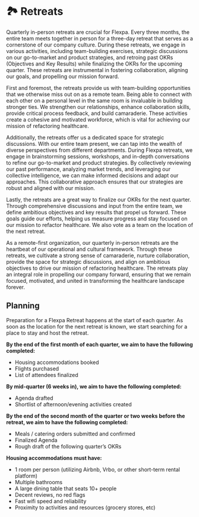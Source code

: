 # 🏞️ Retreats

Quarterly in-person retreats are crucial for Flexpa. Every three months, the entire team meets together in person for a three-day retreat that serves as a cornerstone of our company culture. During these retreats, we engage in various activities, including team-building exercises, strategic discussions on our go-to-market and product strategies, and retroing past OKRs (Objectives and Key Results) while finalizing the OKRs for the upcoming quarter. These retreats are instrumental in fostering collaboration, aligning our goals, and propelling our mission forward.


First and foremost, the retreats provide us with team-building opportunities that we otherwise miss out on as a remote team. Being able to connect with each other on a personal level in the same room is invaluable in building stronger ties. We strengthen our relationships, enhance collaboration skills, provide critical process feedback, and build camaraderie. These activities create a cohesive and motivated workforce, which is vital for achieving our mission of refactoring healthcare.

Additionally, the retreats offer us a dedicated space for strategic discussions. With our entire team present, we can tap into the wealth of diverse perspectives from different departments. During Flexpa retreats, we engage in brainstorming sessions, workshops, and in-depth conversations to refine our go-to-market and product strategies. By collectively reviewing our past performance, analyzing market trends, and leveraging our collective intelligence, we can make informed decisions and adapt our approaches. This collaborative approach ensures that our strategies are robust and aligned with our mission.

Lastly, the retreats are a great way to finalize our OKRs for the next quarter. Through comprehensive discussions and input from the entire team, we define ambitious objectives and key results that propel us forward. These goals guide our efforts, helping us measure progress and stay focused on our mission to refactor healthcare. We also vote as a team on the location of the next retreat.

As a remote-first organization, our quarterly in-person retreats are the heartbeat of our operational and cultural framework. Through these retreats, we cultivate a strong sense of camaraderie, nurture collaboration, provide the space for strategic discussions, and align on ambitious objectives to drive our mission of refactoring healthcare. The retreats play an integral role in propelling our company forward, ensuring that we remain focused, motivated, and united in transforming the healthcare landscape forever.

## Planning 

Preparation for a Flexpa Retreat happens at the start of each quarter. As soon as the location for the next retreat is known, we start searching for a place to stay and host the retreat. 

**By the end of the first month of each quarter, we aim to have the following completed:** 

* Housing accommodations booked
* Flights purchased 
* List of attendees finalized

**By mid-quarter (6 weeks in), we aim to have the following completed:** 

* Agenda drafted 
* Shortlist of afternoon/evening activities created 

**By the end of the second month of the quarter or two weeks before the retreat, we aim to have the following completed:** 

* Meals / catering orders submitted and confirmed 
* Finalized Agenda 
* Rough draft of the following quarter’s OKRs 

**Housing accommodations must have:**

* 1 room per person (utilizing Airbnb, Vrbo, or other short-term rental platform) 
* Multiple bathrooms 
* A large dining table that seats 10+ people 
* Decent reviews, no red flags 
* Fast wifi speed and reliability 
* Proximity to activities and resources (grocery stores, etc) 

